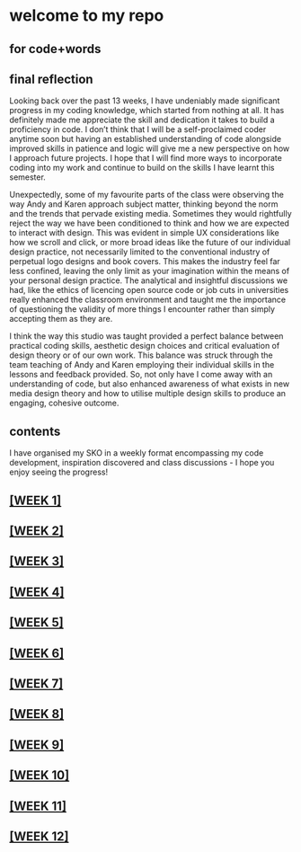 # welcome to my repo
## for code+words

## final reflection

Looking back over the past 13 weeks, I have undeniably made significant progress in my coding knowledge, which started from nothing at all. It has definitely made me appreciate the skill and dedication it takes to build a proficiency in code. I don’t think that I will be a self-proclaimed coder anytime soon but having an established understanding of code alongside improved skills in patience and logic will give me a new perspective on how I approach future projects. I hope that I will find more ways to incorporate coding into my work and continue to build on the skills I have learnt this semester.

Unexpectedly, some of my favourite parts of the class were observing the way Andy and Karen approach subject matter, thinking beyond the norm and the trends that pervade existing media. Sometimes they would rightfully reject the way we have been conditioned to think and how we are expected to interact with design. This was evident in simple UX considerations like how we scroll and click, or more broad ideas like the future of our individual design practice, not necessarily limited to the conventional industry of perpetual logo designs and book covers. This makes the industry feel far less confined, leaving the only limit as your imagination within the means of your personal design practice. The analytical and insightful discussions we had, like the ethics of licencing open source code or job cuts in universities really enhanced the classroom environment and taught me the importance of questioning the validity of more things I encounter rather than simply accepting them as they are.

I think the way this studio was taught provided a perfect balance between practical coding skills, aesthetic design choices and critical evaluation of design theory or of our own work. This balance was struck through the team teaching of Andy and Karen employing their individual skills in the lessons and feedback provided. So, not only have I come away with an understanding of code, but also enhanced awareness of what exists in new media design theory and how to utilise multiple design skills to produce an engaging, cohesive outcome.


## contents

I have organised my SKO in a weekly format encompassing my code development, inspiration discovered and class discussions - I hope you enjoy seeing the progress!

## [[WEEK 1]](https://celiamance.github.io/codewords/SKO/WEEK1/)

## [[WEEK 2]](https://celiamance.github.io/codewords/SKO/WEEK2/)

## [[WEEK 3]](https://celiamance.github.io/codewords/SKO/WEEK3/)

## [[WEEK 4]](https://celiamance.github.io/codewords/SKO/WEEK4/)

## [[WEEK 5]](https://celiamance.github.io/codewords/SKO/WEEK5/)

## [[WEEK 6]](https://celiamance.github.io/codewords/SKO/WEEK6/)

## [[WEEK 7]](https://celiamance.github.io/codewords/SKO/WEEK7/)

## [[WEEK 8]](https://celiamance.github.io/codewords/SKO/WEEK8/)

## [[WEEK 9]](https://celiamance.github.io/codewords/SKO/WEEK9/)

## [[WEEK 10]](https://celiamance.github.io/codewords/SKO/WEEK10/)

## [[WEEK 11]](https://celiamance.github.io/codewords/SKO/WEEK11/)

## [[WEEK 12]](https://celiamance.github.io/codewords/SKO/WEEK12/)

